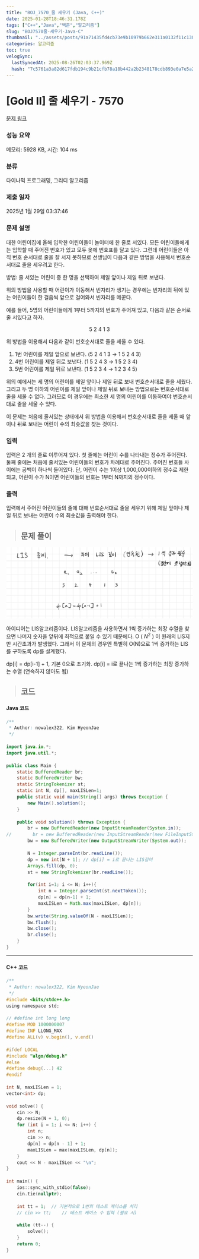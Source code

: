 ```yaml
---
title: "BOJ_7570_줄 세우기 (Java, C++)"
date: 2025-01-28T18:46:31.178Z
tags: ["C++","Java","백준","알고리즘"]
slug: "BOJ7570줄-세우기-Java-C"
thumbnail: "../assets/posts/91a71435fd4cb73e9b10979b662e311a0132f11c138e04ee6a7451d891b8db8c.png"
categories: 알고리즘
toc: true
velogSync:
  lastSyncedAt: 2025-08-26T02:03:37.969Z
  hash: "7c5761a3a82d617fdb194c9b21cfb78a18b442a2b2348178cdb893e0a7e5a237"
---
```


# [Gold II] 줄 세우기 - 7570 

[문제 링크](https://www.acmicpc.net/problem/7570) 

### 성능 요약

메모리: 5928 KB, 시간: 104 ms

### 분류

다이나믹 프로그래밍, 그리디 알고리즘

### 제출 일자

2025년 1월 29일 03:37:46

### 문제 설명

<p>대한 어린이집에 올해 입학한 어린이들이 놀이터에 한 줄로 서있다. 모든 어린이들에게는 입학할 때 주어진 번호가 있고 모두 옷에 번호표를 달고 있다. 그런데 어린이들은 아직 번호 순서대로 줄을 잘 서지 못하므로 선생님이 다음과 같은 방법을 사용해서 번호순서대로 줄을 세우려고 한다.</p>

<p>방법: 줄 서있는 어린이 중 한 명을 선택하여 제일 앞이나 제일 뒤로 보낸다.</p>

<p>위의 방법을 사용할 때 어린이가 이동해서 빈자리가 생기는 경우에는 빈자리의 뒤에 있는 어린이들이 한 걸음씩 앞으로 걸어와서 빈자리를 메꾼다.</p>

<p>예를 들어, 5명의 어린이들에게 1부터 5까지의 번호가 주어져 있고, 다음과 같은 순서로 줄 서있다고 하자. </p>

<p style="text-align: center;">5 2 4 1 3</p>

<p>위 방법을 이용해서 다음과 같이 번호순서대로 줄을 세울 수 있다. </p>

<ol>
	<li>1번 어린이를 제일 앞으로 보낸다. (5 2 4 1 3 → 1 5 2 4 3)</li>
	<li>4번 어린이를 제일 뒤로 보낸다. (1 5 2 4 3 → 1 5 2 3 4)</li>
	<li>5번 어린이를 제일 뒤로 보낸다. (1 5 2 3 4 → 1 2 3 4 5)</li>
</ol>

<p>위의 예에서는 세 명의 어린이를 제일 앞이나 제일 뒤로 보내 번호순서대로 줄을 세웠다. 그리고 두 명 이하의 어린이를 제일 앞이나 제일 뒤로 보내는 방법으로는 번호순서대로 줄을 세울 수 없다. 그러므로 이 경우에는 최소한 세 명의 어린이를 이동하여야 번호순서대로 줄을 세울 수 있다.</p>

<p>이 문제는 처음에 줄서있는 상태에서 위 방법을 이용해서 번호순서대로 줄을 세울 때 앞이나 뒤로 보내는 어린이 수의 최솟값을 찾는 것이다.</p>

### 입력 

 <p>입력은 2 개의 줄로 이루어져 있다. 첫 줄에는 어린이 수를 나타내는 정수가 주어진다. 둘째 줄에는 처음에 줄서있는 어린이들의 번호가 차례대로 주어진다. 주어진 번호들 사이에는 공백이 하나씩 들어있다. 단, 어린이 수는 1이상 1,000,000이하의 정수로 제한되고, 어린이 수가 N이면 어린이들의 번호는 1부터 N까지의 정수이다.</p>

### 출력 

 <p>입력에서 주어진 어린이들의 줄에 대해 번호순서대로 줄을 세우기 위해 제일 앞이나 제일 뒤로 보내는 어린이 수의 최솟값을 출력해야 한다.</p>

> ## 문제 풀이

![](/assets/posts/91a71435fd4cb73e9b10979b662e311a0132f11c138e04ee6a7451d891b8db8c.png)

아이디어는 LIS알고리즘이다. LIS알고리즘을 사용하면서 1씩 증가하는 최장 수열을 찾으면 나머지 숫자을 앞뒤에 최적으로 붙일 수 있기 때문에다. O ( $N^2$ ) 이 원래의 LIS지만 시간초과가 발생했다. 그래서 이 문제의 경우엔 특별히 O(N)으로 1씩 증가하는 LIS를 구하도록 dp를 설계했다.

dp[i] = dp[i-1] + 1, 기본 0으로 초기화.
dp[i] = i로 끝나는 1씩 증가하는 최장 증가하는 수열 (연속하지 않아도 됨)

> ## 코드

#### Java 코드
```java
/**
 * Author: nowalex322, Kim HyeonJae
 */

import java.io.*;
import java.util.*;

public class Main {
    static BufferedReader br;
    static BufferedWriter bw;
    static StringTokenizer st;
    static int N, dp[], maxLISLen=1;
    public static void main(String[] args) throws Exception {
        new Main().solution();
    }

    public void solution() throws Exception {
        br = new BufferedReader(new InputStreamReader(System.in));
//        br = new BufferedReader(new InputStreamReader(new FileInputStream("src/main/java/BOJ_7570_줄세우기/input.txt")));
        bw = new BufferedWriter(new OutputStreamWriter(System.out));

        N = Integer.parseInt(br.readLine());
        dp = new int[N + 1]; // dp[i] = i로 끝나는 LIS길이
        Arrays.fill(dp, 0);
        st = new StringTokenizer(br.readLine());

        for(int i=1; i <= N; i++){
            int n = Integer.parseInt(st.nextToken());
            dp[n] = dp[n-1] + 1;
            maxLISLen = Math.max(maxLISLen, dp[n]);
        }
        bw.write(String.valueOf(N - maxLISLen));
        bw.flush();
        bw.close();
        br.close();
    }
}
```

---

#### C++ 코드
```c
/**
 * Author: nowalex322, Kim HyeonJae
 */
#include <bits/stdc++.h>
using namespace std;

// #define int long long
#define MOD 1000000007
#define INF LLONG_MAX
#define ALL(v) v.begin(), v.end()

#ifdef LOCAL
#include "algo/debug.h"
#else
#define debug(...) 42
#endif

int N, maxLISLen = 1;
vector<int> dp;

void solve() {
    cin >> N;
    dp.resize(N + 1, 0);
    for (int i = 1; i <= N; i++) {
        int n;
        cin >> n;
        dp[n] = dp[n - 1] + 1;
        maxLISLen = max(maxLISLen, dp[n]);
    }
    cout << N - maxLISLen << "\n";
}

int main() {
    ios::sync_with_stdio(false);
    cin.tie(nullptr);

    int tt = 1;  // 기본적으로 1번의 테스트 케이스를 처리
    // cin >> tt;    // 테스트 케이스 수 입력 (필요 시)

    while (tt--) {
        solve();
    }
    return 0;
}
```